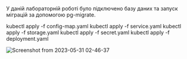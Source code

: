 У даній лабораторній роботі було підключено базу даних та запуск міграцій за допомогою pg-migrate.

kubectl apply -f config-map.yaml
kubectl apply -f service.yaml
kubectl apply -f storage.yaml
kubectl apply -f secret.yaml
kubectl apply -f deployment.yaml

![Screenshot from 2023-05-31 02-46-37](https://github.com/darynaovcharenko/labsmicroservices/assets/87266279/ecf52852-cf77-4f42-bf59-1435f488ca9e)



